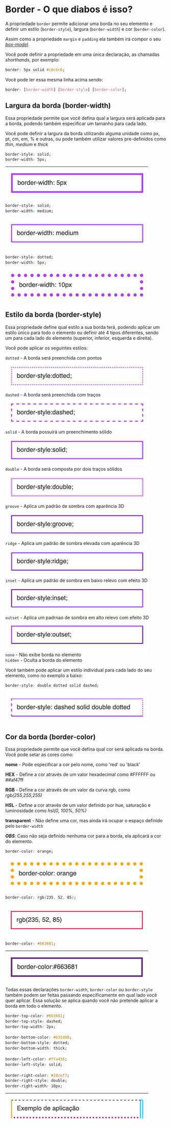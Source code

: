 # Border - O que diabos é isso?

A propriedade `border` permite adicionar uma borda no seu elemento e definir um estilo (`border-style`), largura (`border-width`) e cor (`border-color`).

Assim como a propriedade `margin` e `padding` ela também irá compor o seu [_box-model_](./box-model.md).

Você pode definir a propriedade em uma única declaração, as chamadas _shorthands_, por exemplo:

```css
border: 5px solid #c6c6c6;
```

Você pode ler essa mesma linha acima sendo:

```css
border: [border-width] [border-style] [border-color];
```

## Largura da borda (border-width)

Essa propriedade permite que você defina qual a largura será aplicada para a borda, podendo também especificar um tamanho para cada lado.

Você pode definir a largura da borda utilizando alguma unidade como px, pt, cm, em, % e outras, ou pode também utilizar valores pre-definidos como _thin_, _medium_ e _thick_

```css
border-style: solid;
border-width: 5px;
```

<img src="../img/border/border-width_5px.jpg"><br>

```css
border-style: solid;
border-width: medium;
```

<img src="../img/border/border-width-medium.jpg"><br>

```css
border-style: dotted;
border-width: 5px;
```

<img src="../img/border/border-width-10px.jpg"><br>

## Estilo da borda (border-style)

Essa propriedade define qual estilo a sua borda terá, podendo aplicar um estilo único para todo o elemento ou definir até 4 tipos diferentes, sendo um para cada lado do elemento (superior, inferior, esquerda e direita).

Você pode aplicar os seguintes estilos:

`dotted` - A borda será preenchida com pontos<br>
<img src="../img/border/border-style-dotted.jpg"><br>
`dashed` - A borda será preenchida com traços<br>
<img src="../img/border/border-style-dashed.jpg"><br>
`solid` - A borda possuirá um preenchimento sólido<br>
<img src="../img/border/border-style-solid.jpg"><br>
`double` - A borda será composta por dois traços sólidos<br>
<img src="../img/border/border-style-double.jpg"><br>
`groove` - Aplica um padrão de sombra com aparência 3D<br>
<img src="../img/border/border-style-groove.jpg"><br>
`ridge` - Aplica um padrão de sombra elevada com aparência 3D<br>
<img src="../img/border/border-style-ridge.jpg"><br>
`inset` - Aplica um padrão de sombra em baixo relevo com efeito 3D<br>
<img src="../img/border/border-style-inset.jpg"><br>
`outset` - Aplica um padrnao de sombra em alto relevo com efeito 3D<br>
<img src="../img/border/border-style-outset.jpg"><br>
`none` - Não exibe borda no elemento<br>
`hidden` - Oculta a borda do elemento<br>

Você também pode aplicar um estilo individual para cada lado do seu elemento, como no exemplo a baixo:

```css
border-style: double dotted solid dashed;
```

<img src="../img/border/border-style-mix.jpg"><br>

## Cor da borda (border-color)

Essa propriedade permite que você defina qual cor será aplicada na borda. Você pode setar as cores como:

**nome** - Pode especificar a cor pelo nome, como 'red' ou 'black'<br>

**HEX** - Define a cor através de um valor hexadecimal como #FFFFFF ou ##af47ff<br>

**RGB** - Define a cor através de um valor da curva rgb, como _rgb(255,255,255)_<br>

**HSL** - Define a cor através de um valor definido por hue, saturação e luminosidade como _hsl(0, 100%, 50%)_<br>

**transparent** - Não define uma cor, mas ainda irá ocupar o espaço definido pelo `border-width`<br>

**_OBS_**: Caso não seja definido nenhuma cor para a borda, ela aplicará a cor do elemento.

```css
border-color: orange;
```

<img src="../img/border/border-color-orange.jpg"/><br>

```css
border-color: rgb(235, 52, 85);
```

<img src="../img/border/border-color-rgb.jpg"/><br>

```css
border-color: #663681;
```

<img src="../img/border/border-color-hex.jpg"/><br>

Todas essas declarações `border-width`, `border-color` ou `border-style` também podem ser feitas passando especificamente em qual lado você quer aplicar. Essa solução se aplica quando você não pretende aplicar a borda em todo o elemento.

```css
border-top-color: #663681;
border-top-style: dashed;
border-top-width: 2px;

border-bottom-color: #b32d88;
border-bottom-style: dotted;
border-bottom-width: thick;

border-left-color: #ffa436;
border-left-style: solid;

border-right-color: #28cef7;
border-right-style: double;
border-right-width: 10px;
```

<img src="../img/border/border-separadas.jpg"/><br>
